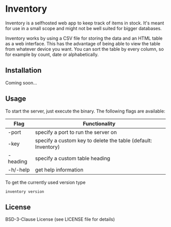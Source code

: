 # Inventory

Inventory is a selfhosted web app to keep track of items in stock.
It's meant for use in a small scope and might not be well suited for bigger databases.

Inventory works by using a CSV file for storing the data and an HTML table as a web interface.
This has the advantage of being able to view the table from whatever device you want.
You can sort the table by every column, so for example by count, date or alphabetically.

## Installation

Coming soon...

## Usage

To start the server, just execute the binary. The following flags are available:

|Flag|Functionality|
|---|---|
|-port|specify a port to run the server on|
|-key|specify a custom key to delete the table (default: Inventory)|
|-heading|specify a custom table heading|
|-h/-help|get help information|

To get the currently used version type 

```
inventory version
```

## License

BSD-3-Clause License (see LICENSE file for details)

